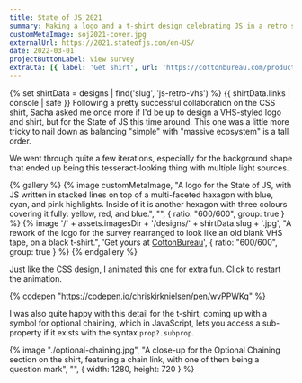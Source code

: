 ```yaml
---
title: State of JS 2021
summary: Making a logo and a t-shirt design celebrating JS in a retro style
customMetaImage: soj2021-cover.jpg
externalUrl: https://2021.stateofjs.com/en-US/
date: 2022-03-01
projectButtonLabel: View survey
extraCta: [{ label: 'Get shirt', url: 'https://cottonbureau.com/products/javascript-retro-vhs#/13799357/tee-men-standard-tee-vintage-black-tri-blend-m' }]
---
```


{% set shirtData = designs | find('slug', 'js-retro-vhs') %}
{{ shirtData.links | console | safe }}
Following a pretty successful collaboration on the CSS shirt, Sacha asked me once more if I'd be up to design a VHS-styled logo and shirt, but for the State of JS this time around. This one was a little more tricky to nail down as balancing "simple" with "massive ecosystem" is a tall order.

We went through quite a few iterations, especially for the background shape that ended up being this tesseract-looking thing with multiple light sources.

{% gallery %}
{% image customMetaImage, "A logo for the State of JS, with JS written in stacked lines on top of a multi-faceted haxagon with blue, cyan, and pink highlights. Inside of it is another hexagon with three colours covering it fully: yellow, red, and blue.", "", { ratio: "600/600", group: true } %}
{% image '/' + assets.imagesDir + '/designs/' + shirtData.slug + '.jpg', "A rework of the logo for the survey rearranged to look like an old blank VHS tape, on a black t-shirt.", 'Get yours at <a href="'+shirtData.links.CottonBureau+'">CottonBureau</a>', { ratio: "600/600", group: true } %}
{% endgallery %}

Just like the CSS design, I animated this one for extra fun. Click to restart the animation.

{% codepen "https://codepen.io/chriskirknielsen/pen/wvPPWKq" %}

I was also quite happy with this detail for the t-shirt, coming up with a symbol for optional chaining, which in JavaScript, lets you access a sub-property if it exists with the syntax `prop?.subprop`.

{% image "./optional-chaining.jpg", "A close-up for the Optional Chaining section on the shirt, featuring a chain link, with one of them being a question mark", "", { width: 1280, height: 720 } %}
